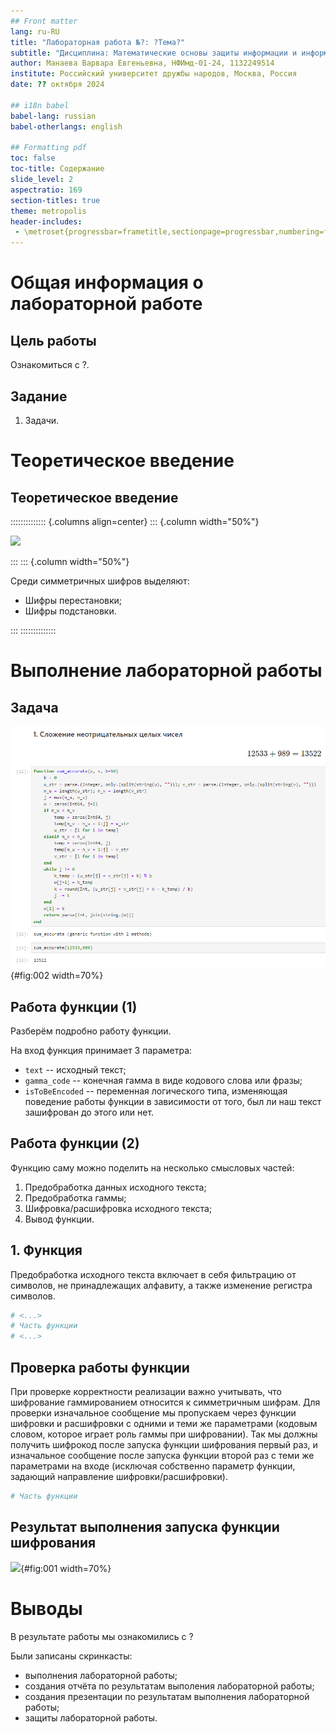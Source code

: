 ```yaml
---
## Front matter
lang: ru-RU
title: "Лабораторная работа №?: ?Тема?"
subtitle: "Дисциплина: Математические основы защиты информации и информационной безопасности"
author: Манаева Варвара Евгеньевна, НФИмд-01-24, 1132249514
institute: Российский университет дружбы народов, Москва, Россия
date: ?? октября 2024

## i18n babel
babel-lang: russian
babel-otherlangs: english

## Formatting pdf
toc: false
toc-title: Содержание
slide_level: 2
aspectratio: 169
section-titles: true
theme: metropolis
header-includes:
 - \metroset{progressbar=frametitle,sectionpage=progressbar,numbering=fraction}
---
```


# Общая информация о лабораторной работе

## Цель работы

Ознакомиться с ?.

## Задание

1. Задачи.

# Теоретическое введение

## Теоретическое введение

:::::::::::::: {.columns align=center}
::: {.column width="50%"}

![](./image/1.gif)

:::
::: {.column width="50%"}

Среди симметричных шифров выделяют:

- Шифры перестановки;
- Шифры подстановки.

:::
::::::::::::::

# Выполнение лабораторной работы

## Задача

![](image/1_func.png){#fig:002 width=70%}

## Работа функции (1)

Разберём подробно работу функции.

На вход функция принимает 3 параметра: 

- `text` -- исходный текст;
- `gamma_code` -- конечная гамма в виде кодового слова или фразы;
- `isToBeEncoded` -- переменная логического типа, изменяющая поведение работы функции в зависимости от того, был ли наш текст зашифрован до этого или нет.

## Работа функции (2)

Функцию саму можно поделить на несколько смысловых частей:

1. Предобработка данных исходного текста;
2. Предобработка гаммы;
3. Шифровка/расшифровка исходного текста;
4. Вывод функции.

## 1. Функция

Предобработка исходного текста включает в себя фильтрацию от символов, не принадлежащих алфавиту, а также изменение регистра символов.

```julia
# <...>
# Часть функции
# <...>
```

## Проверка работы функции

При проверке корректности реализации важно учитывать, что шифрование гаммированием относится к симметричным шифрам.
Для проверки изначальное сообщение мы пропускаем через функции шифровки и расшифровки с одними и теми же параметрами (кодовым словом, которое играет роль гаммы при шифровании).
Так мы должны получить шифрокод после запуска функции шифрования первый раз, и изначальное сообщение после запуска функции второй раз с теми же параметрами на входе
(исключая собственно параметр функции, задающий направление шифровки/расшифровки).

```julia
# Часть функции
```

## Результат выполнения запуска функции шифрования

![](image/1.png){#fig:001 width=70%}

# Выводы

В результате работы мы ознакомились с ?

Были записаны скринкасты:

- выполнения лабораторной работы;
- создания отчёта по результатам выполения лабораторной работы;
- создания презентации по результатам выполнения лабораторной работы;
- защиты лабораторной работы.
